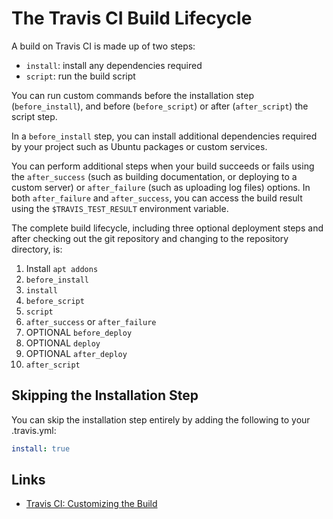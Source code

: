 
# The Travis CI Build Lifecycle

A build on Travis CI is made up of two steps:

- `install`: install any dependencies required
- `script`: run the build script

You can run custom commands before the installation step (`before_install`), and before (`before_script`) or after (`after_script`) the script step.

In a `before_install` step, you can install additional dependencies required by your project such as Ubuntu packages or custom services.

You can perform additional steps when your build succeeds or fails using the `after_success` (such as building documentation, or deploying to a custom server) or `after_failure` (such as uploading log files) options. In both `after_failure` and `after_success`, you can access the build result using the `$TRAVIS_TEST_RESULT` environment variable.

The complete build lifecycle, including three optional deployment steps and after checking out the git repository and changing to the repository directory, is:

1. Install `apt addons`
2. `before_install`
3. `install`
4. `before_script`
5. `script`
6. `after_success` or `after_failure`
7. OPTIONAL `before_deploy`
8. OPTIONAL `deploy`
9. OPTIONAL `after_deploy`
10. `after_script`

## Skipping the Installation Step

You can skip the installation step entirely by adding the following to your .travis.yml:
```yaml
install: true
```

## Links

- [Travis CI: Customizing the Build](https://docs.travis-ci.com/user/customizing-the-build/)
